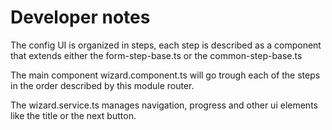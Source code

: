 # Developer notes

The config UI is organized in steps, each step is described as a component that extends either the form-step-base.ts or the common-step-base.ts

The main component wizard.component.ts will go trough each of the steps in the order described by this module router.

The wizard.service.ts manages navigation, progress and other ui elements like the title or the next button.
